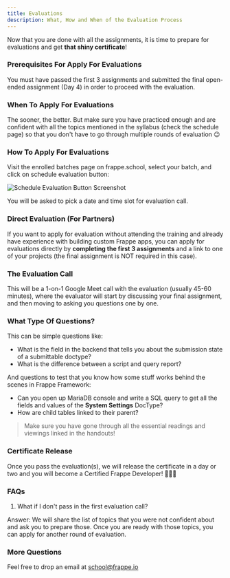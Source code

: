 ```yaml
---
title: Evaluations
description: What, How and When of the Evaluation Process
---
```


Now that you are done with all the assignments, it is time to prepare for evaluations and get **that shiny certificate**!

### Prerequisites For Apply For Evaluations

You must have passed the first 3 assignments and submitted the final open-ended assignment (Day 4) in order to proceed with the evaluation.

### When To Apply For Evaluations

The sooner, the better. But make sure you have practiced enough and are confident with all the topics mentioned in the syllabus (check the schedule page) so that you don't have to go through multiple rounds of evaluation 😉

### How To Apply For Evaluations

Visit the enrolled batches page on frappe.school, select your batch, and click on schedule evaluation button:

![Schedule Evaluation Button Screenshot](/schedule_eval_button.png)

You will be asked to pick a date and time slot for evaluation call.

### Direct Evaluation (For Partners)

If you want to apply for evaluation without attending the training and already have experience with building custom Frappe apps, you can apply for evaluations directly by **completing the first 3 assignments** and a link to one of your projects (the final assignment is NOT required in this case).

### The Evaluation Call

This will be a 1-on-1 Google Meet call with the evaluation (usually 45-60 minutes), where the evaluator will start by discussing your final assignment, and then moving to asking you questions one by one.

### What Type Of Questions?

This can be simple questions like:

* What is the field in the backend that tells you about the submission state of a submittable doctype?
* What is the difference between a script and query report?

And questions to test that you know how some stuff works behind the scenes in Frappe Framework:

* Can you open up MariaDB console and write a SQL query to get all the fields and values of the **System Settings** DocType?
* How are child tables linked to their parent?

> Make sure you have gone through all the essential readings and viewings linked in the handouts!

### Certificate Release

Once you pass the evaluation(s), we will release the certificate in a day or two and you will become a Certified Frappe Developer! 🎉🎉🎉

### FAQs

1. What if I don't pass in the first evaluation call?

Answer: We will share the list of topics that you were not confident about and ask you to prepare those. Once you are ready with those topics, you can apply for another round of evaluation.

### More Questions

Feel free to drop an email at <school@frappe.io>
